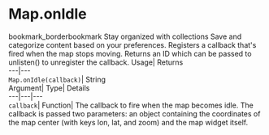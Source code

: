  
#  Map.onIdle 
bookmark_borderbookmark Stay organized with collections  Save and categorize content based on your preferences.
Registers a callback that's fired when the map stops moving. 
Returns an ID which can be passed to unlisten() to unregister the callback.
Usage| Returns  
---|---  
`Map.onIdle(callback)`| String  
Argument| Type| Details  
---|---|---  
`callback`| Function| The callback to fire when the map becomes idle. The callback is passed two parameters: an object containing the coordinates of the map center (with keys lon, lat, and zoom) and the map widget itself.  
